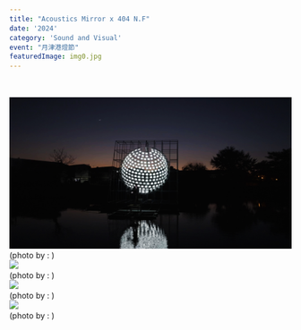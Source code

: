 ```yaml
---
title: "Acoustics Mirror x 404 N.F"
date: '2024'
category: 'Sound and Visual'
event: "月津港燈節"
featuredImage: img0.jpg
---
```

  <div class="box">
      <div class="dscrptn">
        <br>
      </div>
  </div>

  <div class="box">
      <div class="dscrptn">
        <br>
      </div>
  </div>

  <div class="box">
      <img class="subimg" src="./img1.jpg">
      <div class="photocredit">(photo by : )</div>
  </div>

  <div class="box">
      <img class="subimg" src="./img3.jpg">
      <div class="photocredit">(photo by : )</div>
  </div>

  <div class="box">
      <img class="subimg" src="./img2.jpg">
      <div class="photocredit">(photo by : )</div>
  </div>
  <div class="box">
      <img class="subimg" src="./img4.jpg">
      <div class="photocredit">(photo by : )</div>
  </div>

  <div class="box"></div>

  <div class="box"></div>
